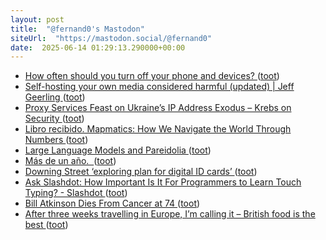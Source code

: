 ```yaml
---
layout: post
title:  "@fernand0's Mastodon"
siteUrl:  "https://mastodon.social/@fernand0"
date:  2025-06-14 01:29:13.290000+00:00
---
```

*  [How often should you turn off your phone and devices? ](https://www.abc.net.au/news/2025-05-18/how-often-should-you-turn-off-phones-and-devices/10529503) ([toot](https://mastodon.social/@fernand0/114679123364155984))
*  [Self-hosting your own media considered harmful (updated) \| Jeff Geerling ](https://www.jeffgeerling.com/blog/2025/self-hosting-your-own-media-considered-harmful-update) ([toot](https://mastodon.social/@fernand0/114677211902304410))
*  [Proxy Services Feast on Ukraine’s IP Address Exodus – Krebs on Security ](https://krebsonsecurity.com/2025/06/proxy-services-feast-on-ukraines-ip-address-exodus) ([toot](https://mastodon.social/@fernand0/114676987207306703))
*  [Libro recibido. Mapmatics: How We Navigate the World Through Numbers ](https://fotografiasenmovimiento.wordpress.com/2025/06/13/libro-recibido-mapmatics-how-we-navigate-the-world-through-numbers) ([toot](https://mastodon.social/@fernand0/114676938660943660))
*  [Large Language Models and Pareidolia ](https://shkspr.mobi/blog/2025/06/large-language-models-and-pareidolia) ([toot](https://mastodon.social/@fernand0/114676743756835448))
*  [Más de un año.  ](https://avecesunafoto.wordpress.com/2025/06/13/mas-de-un-ano) ([toot](https://mastodon.social/@fernand0/114676712462827336))
*  [Downing Street ‘exploring plan for digital ID cards’ ](https://www.independent.co.uk/news/uk/politics/downing-street-id-card-proposal-uk-britain-b2764803.htm) ([toot](https://mastodon.social/@fernand0/114676557178457502))
*  [Ask Slashdot:  How Important Is It For Programmers to Learn Touch Typing? - Slashdot ](https://slashdot.org/story/25/06/07/0811223/ask-slashdot-how-important-is-it-for-programmers-to-learn-touch-typin) ([toot](https://mastodon.social/@fernand0/114676369315072339))
*  [Bill Atkinson Dies From Cancer at 74 ](https://daringfireball.net/linked/2025/06/07/bill-atkinson-ri) ([toot](https://mastodon.social/@fernand0/114676031922003355))
*  [After three weeks travelling in Europe, I’m calling it – British food is the best ](https://www.theguardian.com/commentisfree/2022/sep/07/after-three-weeks-travelling-in-europe-im-calling-it-british-food-is-the-bes) ([toot](https://mastodon.social/@fernand0/114675788879990671))
